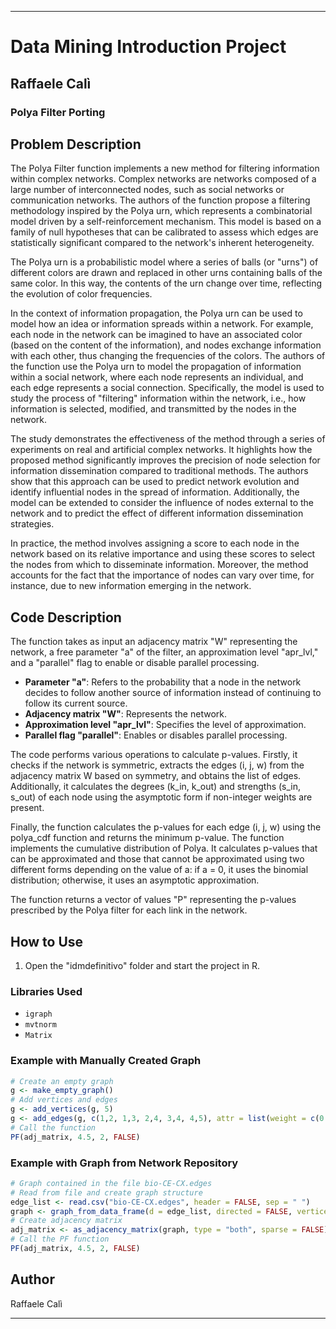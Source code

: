 
---

# Data Mining Introduction Project

## Raffaele Calì

### Polya Filter Porting

## Problem Description

The Polya Filter function implements a new method for filtering information within complex networks. Complex networks are networks composed of a large number of interconnected nodes, such as social networks or communication networks. The authors of the function propose a filtering methodology inspired by the Polya urn, which represents a combinatorial model driven by a self-reinforcement mechanism. This model is based on a family of null hypotheses that can be calibrated to assess which edges are statistically significant compared to the network's inherent heterogeneity.

The Polya urn is a probabilistic model where a series of balls (or "urns") of different colors are drawn and replaced in other urns containing balls of the same color. In this way, the contents of the urn change over time, reflecting the evolution of color frequencies.

In the context of information propagation, the Polya urn can be used to model how an idea or information spreads within a network. For example, each node in the network can be imagined to have an associated color (based on the content of the information), and nodes exchange information with each other, thus changing the frequencies of the colors. The authors of the function use the Polya urn to model the propagation of information within a social network, where each node represents an individual, and each edge represents a social connection. Specifically, the model is used to study the process of "filtering" information within the network, i.e., how information is selected, modified, and transmitted by the nodes in the network.

The study demonstrates the effectiveness of the method through a series of experiments on real and artificial complex networks. It highlights how the proposed method significantly improves the precision of node selection for information dissemination compared to traditional methods. The authors show that this approach can be used to predict network evolution and identify influential nodes in the spread of information. Additionally, the model can be extended to consider the influence of nodes external to the network and to predict the effect of different information dissemination strategies.

In practice, the method involves assigning a score to each node in the network based on its relative importance and using these scores to select the nodes from which to disseminate information. Moreover, the method accounts for the fact that the importance of nodes can vary over time, for instance, due to new information emerging in the network.

## Code Description

The function takes as input an adjacency matrix "W" representing the network, a free parameter "a" of the filter, an approximation level "apr_lvl," and a "parallel" flag to enable or disable parallel processing.

- **Parameter "a"**: Refers to the probability that a node in the network decides to follow another source of information instead of continuing to follow its current source.
- **Adjacency matrix "W"**: Represents the network.
- **Approximation level "apr_lvl"**: Specifies the level of approximation.
- **Parallel flag "parallel"**: Enables or disables parallel processing.

The code performs various operations to calculate p-values. Firstly, it checks if the network is symmetric, extracts the edges (i, j, w) from the adjacency matrix W based on symmetry, and obtains the list of edges. Additionally, it calculates the degrees (k_in, k_out) and strengths (s_in, s_out) of each node using the asymptotic form if non-integer weights are present.

Finally, the function calculates the p-values for each edge (i, j, w) using the polya_cdf function and returns the minimum p-value. The function implements the cumulative distribution of Polya. It calculates p-values that can be approximated and those that cannot be approximated using two different forms depending on the value of a: if a = 0, it uses the binomial distribution; otherwise, it uses an asymptotic approximation.

The function returns a vector of values "P" representing the p-values prescribed by the Polya filter for each link in the network.

## How to Use

1. Open the "idmdefinitivo" folder and start the project in R.

### Libraries Used

- `igraph`
- `mvtnorm`
- `Matrix`

### Example with Manually Created Graph

```R
# Create an empty graph
g <- make_empty_graph()
# Add vertices and edges
g <- add_vertices(g, 5)
g <- add_edges(g, c(1,2, 1,3, 2,4, 3,4, 4,5), attr = list(weight = c(0.5, 0.8, 0.2, 1.0, 0.6)))
# Call the function
PF(adj_matrix, 4.5, 2, FALSE)
```

### Example with Graph from Network Repository

```R
# Graph contained in the file bio-CE-CX.edges
# Read from file and create graph structure
edge_list <- read.csv("bio-CE-CX.edges", header = FALSE, sep = " ")
graph <- graph_from_data_frame(d = edge_list, directed = FALSE, vertices = NULL)
# Create adjacency matrix
adj_matrix <- as_adjacency_matrix(graph, type = "both", sparse = FALSE)
# Call the PF function
PF(adj_matrix, 4.5, 2, FALSE)
```

## Author

Raffaele Calì

---
